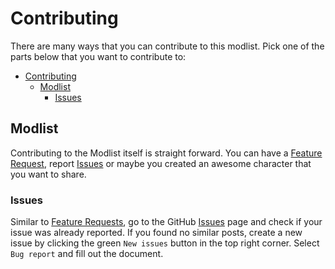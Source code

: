 # Contributing

There are many ways that you can contribute to this modlist. Pick one of the parts below that you want to contribute to:

- [Contributing](#contributing)
  - [Modlist](#modlist)
    - [Issues](#issues)

## Modlist

Contributing to the Modlist itself is straight forward. You can have a [Feature Request](#feature-requests), report [Issues](#issues) or maybe you created an awesome character that you want to share.

### Issues

Similar to [Feature Requests](#feature-requests), go to the GitHub [Issues](https://github.com/EzioTheDeadPoet/Tales-from-Skyrims-Holds/issues) page and check if your issue was already reported. If you found no similar posts, create a new issue by clicking the green `New issues` button in the top right corner. Select `Bug report` and fill out the document.
